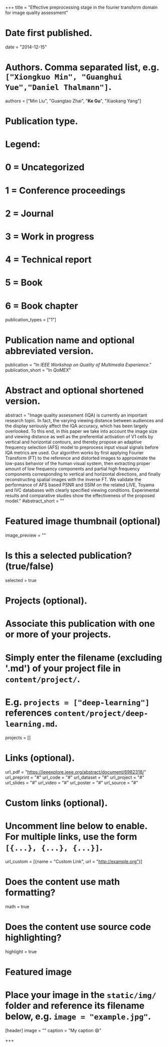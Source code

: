 +++
title = "Effective preprocessing stage in the fourier transform domain for image quality assessment"

# Date first published.
date = "2014-12-15"

# Authors. Comma separated list, e.g. `["Xiongkuo Min", "Guanghui Yue","Daniel Thalmann"]`.
authors = ["Min Liu", "Guangtao Zhai", "**Ke Gu**", "Xiaokang Yang"]
# Publication type.
# Legend:
# 0 = Uncategorized
# 1 = Conference proceedings
# 2 = Journal
# 3 = Work in progress
# 4 = Technical report
# 5 = Book
# 6 = Book chapter
publication_types = ["1"]

# Publication name and optional abbreviated version.
publication = "In *IEEE Workshop on Quality of Multimedia Experience*."
publication_short = "In *QoMEX*"

# Abstract and optional shortened version.
abstract = "Image quality assessment (IQA) is currently an important research topic. In fact, the varying viewing distance between audiences and the display seriously affect the IQA accuracy, which has been largely overlooked. To this end, in this paper we take into account the image size and viewing distance as well as the preferential activation of V1 cells by vertical and horizontal contours, and thereby propose an adaptive frequency selection (AFS) model to preprocess input visual signals before IQA metrics are used. Our algorithm works by first applying Fourier Transform (FT) to the reference and distorted images to approximate the low-pass behavior of the human visual system, then extracting proper amount of low frequency components and partial high frequency components corresponding to vertical and horizontal directions, and finally reconstructing spatial images with the inverse FT. We validate the performance of AFS based PSNR and SSIM on the related LIVE, Toyama and IVC databases with clearly specified viewing conditions. Experimental results and comparative studies show the effectiveness of the proposed model."
#abstract_short = ""

# Featured image thumbnail (optional)
image_preview = ""

# Is this a selected publication? (true/false)
selected = true

# Projects (optional).
#   Associate this publication with one or more of your projects.
#   Simply enter the filename (excluding '.md') of your project file in `content/project/`.
#   E.g. `projects = ["deep-learning"]` references `content/project/deep-learning.md`.
projects = []

# Links (optional).
url_pdf = "https://ieeexplore.ieee.org/abstract/document/6982318/"
url_preprint = "#"
url_code = "#"
url_dataset = "#"
url_project = "#"
url_slides = "#"
url_video = "#"
url_poster = "#"
url_source = "#"

# Custom links (optional).
#   Uncomment line below to enable. For multiple links, use the form `[{...}, {...}, {...}]`.
 url_custom = [{name = "Custom Link", url = "http://example.org"}]

# Does the content use math formatting?
math = true

# Does the content use source code highlighting?
highlight = true

# Featured image
# Place your image in the `static/img/` folder and reference its filename below, e.g. `image = "example.jpg"`.
[header]
image = ""
caption = "My caption 😄"

+++
